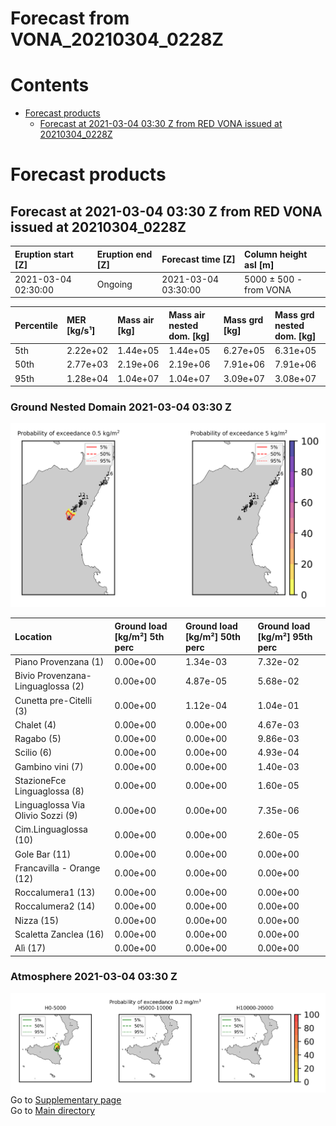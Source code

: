 
Forecast from VONA_20210304_0228Z
=================================

Contents
========

* [Forecast products](#forecast-products)
	* [Forecast at 2021-03-04 03:30 Z from RED VONA issued at 20210304_0228Z](#forecast-at-2021-03-04-0330-z-from-red-vona-issued-at-20210304_0228z)

# Forecast products

## Forecast at 2021-03-04 03:30 Z from RED VONA issued at 20210304_0228Z
  

|Eruption start [Z]|Eruption end [Z]|Forecast time [Z]|Column height asl [m]|
| :--- | :--- | :--- | :--- |
|2021-03-04 02:30:00|Ongoing|2021-03-04 03:30:00|5000 ± 500 - from VONA|
  
  

|Percentile|MER [kg/s¹]|Mass air [kg]|Mass air nested dom. [kg]|Mass grd [kg]|Mass grd nested dom. [kg]|
| :--- | :--- | :--- | :--- | :--- | :--- |
|5th|2.22e+02|1.44e+05|1.44e+05|6.27e+05|6.31e+05|
|50th|2.77e+03|2.19e+06|2.19e+06|7.91e+06|7.91e+06|
|95th|1.28e+04|1.04e+07|1.04e+07|3.09e+07|3.08e+07|
  

### Ground Nested Domain 2021-03-04 03:30 Z
  
![](./figures/probability_grd_2021_03_04_0330_grid_1_1.png)  
  
  
  
  
  
  
  
  
  
  
  
  
  
  
  
  

|Location|Ground load [kg/m²] 5th perc|Ground load [kg/m²] 50th perc|Ground load [kg/m²] 95th perc|
| :--- | :--- | :--- | :--- |
|Piano Provenzana (1)|0.00e+00|1.34e-03|7.32e-02|
|Bivio Provenzana-Linguaglossa (2)|0.00e+00|4.87e-05|5.68e-02|
|Cunetta pre-Citelli (3)|0.00e+00|1.12e-04|1.04e-01|
|Chalet (4)|0.00e+00|0.00e+00|4.67e-03|
|Ragabo (5)|0.00e+00|0.00e+00|9.86e-03|
|Scilio (6)|0.00e+00|0.00e+00|4.93e-04|
|Gambino vini (7)|0.00e+00|0.00e+00|1.40e-03|
|StazioneFce Linguaglossa (8)|0.00e+00|0.00e+00|1.60e-05|
|Linguaglossa Via Olivio Sozzi (9)|0.00e+00|0.00e+00|7.35e-06|
|Cim.Linguaglossa (10)|0.00e+00|0.00e+00|2.60e-05|
|Gole Bar (11)|0.00e+00|0.00e+00|0.00e+00|
|Francavilla - Orange (12)|0.00e+00|0.00e+00|0.00e+00|
|Roccalumera1 (13)|0.00e+00|0.00e+00|0.00e+00|
|Roccalumera2 (14)|0.00e+00|0.00e+00|0.00e+00|
|Nizza (15)|0.00e+00|0.00e+00|0.00e+00|
|Scaletta Zanclea (16)|0.00e+00|0.00e+00|0.00e+00|
|Alì (17)|0.00e+00|0.00e+00|0.00e+00|
  

### Atmosphere 2021-03-04 03:30 Z
  
![](./figures/probability_air_2021_03_04_0330_grid_2_conclev_1_1.png)  
Go to [Supplementary page](Supplementary_page.md)  
Go to [Main directory](https://github.com/federicapardini/Real_time_ash_forecast)